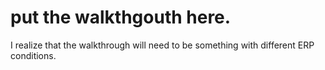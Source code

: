 # put the walkthgouth here.
I realize that the walkthrough will need to be something with different ERP conditions. 
